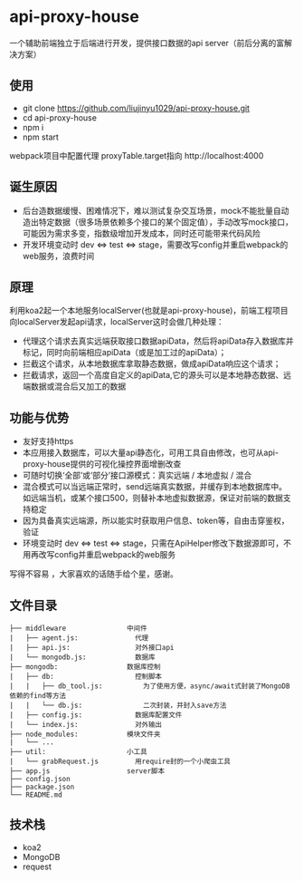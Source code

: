 # api-proxy-house

一个辅助前端独立于后端进行开发，提供接口数据的api server（前后分离的富解决方案）

## 使用

- git clone https://github.com/liujinyu1029/api-proxy-house.git
- cd api-proxy-house
- npm i
- npm start

webpack项目中配置代理 proxyTable.target指向 http://localhost:4000

## 诞生原因

- 后台造数据缓慢、困难情况下，难以测试复杂交互场景，mock不能批量自动造出特定数据（很多场景依赖多个接口的某个固定值），手动改写mock接口，可能因为需求多变，指数级增加开发成本，同时还可能带来代码风险
- 开发环境变动时 dev <=> test <=> stage，需要改写config并重启webpack的web服务，浪费时间

## 原理

利用koa2起一个本地服务localServer(也就是api-proxy-house)，前端工程项目向localServer发起api请求，localServer这时会做几种处理：
- 代理这个请求去真实远端获取接口数据apiData，然后将apiData存入数据库并标记，同时向前端相应apiData（或是加工过的apiData）；
- 拦截这个请求，从本地数据库拿取静态数据，做成apiData响应这个请求；
- 拦截请求，返回一个高度自定义的apiData,它的源头可以是本地静态数据、远端数据或混合后又加工的数据

## 功能与优势

- 友好支持https
- 本应用接入数据库，可以大量api静态化，可用工具自由修改，也可从api-proxy-house提供的可视化操控界面增删改查
- 可随时切换‘全部’或‘部分’接口源模式：真实远端 / 本地虚拟 / 混合
- 混合模式可以当远端正常时，send远端真实数据，并缓存到本地数据库中。如远端当机，或某个接口500，则替补本地虚拟数据源，保证对前端的数据支持稳定
- 因为具备真实远端源，所以能实时获取用户信息、token等，自由击穿鉴权，验证
- 环境变动时 dev <=> test <=> stage，只需在ApiHelper修改下数据源即可，不用再改写config并重启webpack的web服务

写得不容易
，大家喜欢的话随手给个星，感谢。

## 文件目录

```
├── middleware               中间件
|   ├── agent.js:              代理
|   ├── api.js:                对外接口api
|   └── mongodb.js:            数据库
├── mongodb:                 数据库控制
|   ├── db:                    控制脚本
|   |   ├── db_tool.js:          为了使用方便，async/await式封装了MongoDB依赖的find等方法
|   |   └── db.js:               二次封装，并封入save方法
|   ├── config.js:             数据库配置文件
|   └── index.js:              对外输出
├── node_modules:            模块文件夹
|   └── ...
├── util:                    小工具
|   └── grabRequest.js         用require封的一个小爬虫工具
├── app.js                   server脚本
├── config.json              
├── package.json             
└── README.md                
```


## 技术栈

- koa2
- MongoDB
- request
